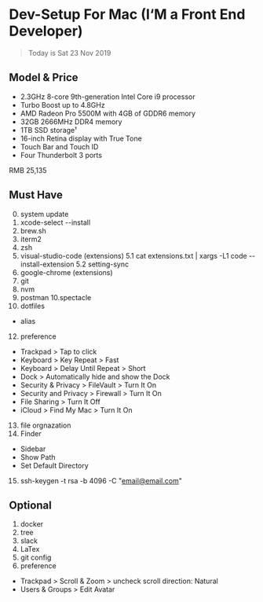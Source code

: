 # Dev-Setup For Mac (I‘M a Front End Developer)

> Today is Sat 23 Nov 2019

## Model & Price

- 2.3GHz 8-core 9th-generation Intel Core i9 processor
- Turbo Boost up to 4.8GHz
- AMD Radeon Pro 5500M with 4GB of GDDR6 memory
- 32GB 2666MHz DDR4 memory
- 1TB SSD storage¹
- 16-inch Retina display with True Tone
- Touch Bar and Touch ID
- Four Thunderbolt 3 ports


RMB 25,135

## Must Have

0. system update
1. xcode-select --install
2. brew.sh
3. iterm2
4. zsh
5. visual-studio-code (extensions)
  5.1 cat extensions.txt | xargs -L1 code --install-extension
  5.2 setting-sync
6. google-chrome (extensions)
7. git
8. nvm 
9. postman
10.spectacle
11. dotfiles
 - alias
12. preference

- Trackpad > Tap to click
- Keyboard > Key Repeat > Fast
- Keyboard > Delay Until Repeat > Short
- Dock > Automatically hide and show the Dock
- Security & Privacy > FileVault > Turn It On
- Security and Privacy > Firewall > Turn It On 
- File Sharing > Turn It Off
- iCloud > Find My Mac > Turn It On
13. file orgnazation
14. Finder
  - Sidebar
  - Show Path
  - Set Default Directory
15. ssh-keygen -t rsa -b 4096 -C "email@email.com"

## Optional

1. docker
2. tree
3. slack
4. LaTex
5. git config
6. preference

- Trackpad > Scroll & Zoom > uncheck scroll direction: Natural
- Users & Groups > Edit Avatar
